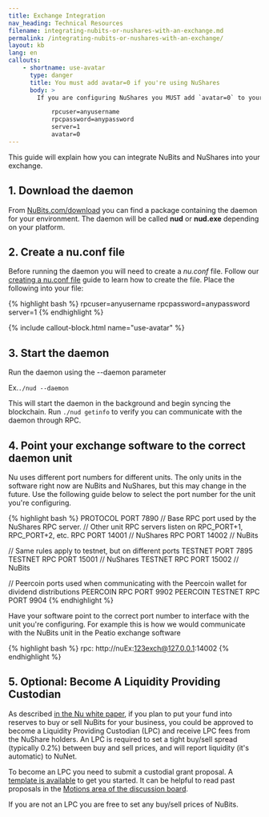 ```yaml
---
title: Exchange Integration
nav_heading: Technical Resources
filename: integrating-nubits-or-nushares-with-an-exchange.md
permalink: /integrating-nubits-or-nushares-with-an-exchange/
layout: kb
lang: en
callouts:
    - shortname: use-avatar
      type: danger
      title: You must add avatar=0 if you're using NuShares
      body: >
        If you are configuring NuShares you MUST add `avatar=0` to your conf file:

            rpcuser=anyusername
            rpcpassword=anypassword  
            server=1  
            avatar=0
---
```

This guide will explain how you can integrate NuBits and NuShares into your exchange.

## 1. Download the daemon

From [NuBits.com/download](https://nubits.com/download) you can find a package containing the daemon for your environment. The daemon will be called **nud** or **nud.exe** depending on your platform.

## 2. Create a nu.conf file

Before running the daemon you will need to create a *nu.conf* file. Follow our [creating a nu.conf file](/creating-conf-file) guide to learn how to create the file. Place the following into your file:

{% highlight bash %}
rpcuser=anyusername
rpcpassword=anypassword
server=1
{% endhighlight %}

{% include callout-block.html name="use-avatar" %}

## 3. Start the daemon

Run the daemon using the --daemon parameter

Ex.`./nud --daemon`

This will start the daemon in the background and begin syncing the blockchain. Run  `./nud getinfo` to verify you can communicate with the daemon through RPC.

## 4. Point your exchange software to the correct daemon unit

Nu uses different port numbers for different units. The only units in the software right now are NuBits and NuShares, but this may change in the future. Use the following guide below to select the port number for the unit you're configuring.

{% highlight bash %}
PROTOCOL PORT 7890
// Base RPC port used by the NuShares RPC server.
// Other unit RPC servers listen on RPC_PORT+1, RPC_PORT+2, etc.
RPC PORT 14001     // NuShares
RPC PORT 14002     // NuBits

// Same rules apply to testnet, but on different ports
TESTNET PORT 7895
TESTNET RPC PORT 15001     // NuShares
TESTNET RPC PORT 15002     // NuBits

// Peercoin ports used when communicating with the Peercoin wallet for dividend distributions
PEERCOIN RPC PORT 9902
PEERCOIN TESTNET RPC PORT 9904
{% endhighlight %}

Have your software point to the correct port number to interface with the unit you're configuring. For example this is how we would communicate with the NuBits unit in the Peatio exchange software

{% highlight bash %}
rpc: http://nuEx:123exch@127.0.0.1:14002
{% endhighlight %}

## 5. Optional: Become A Liquidity Providing Custodian

As described [in the Nu white paper](https://nubits.com/about/white-paper), if you plan to put your fund into reserves to buy or sell NuBits for your business, you could be approved to become a Liquidity Providing Custodian (LPC) and receive LPC fees from the NuShare holders. An LPC is required to set a tight buy/sell spread (typically 0.2%) between buy and sell prices, and will report liquidity (it's automatic) to NuNet.

To become an LPC you need to submit a custodial grant proposal. A [template is available](https://discuss.nubits.com/t/determine-what-information-we-want-to-include-in-the-custodial-proposal-template/94) to get you started. It can be helpful to read past proposals in the [Motions area of the discussion board](https://discuss.nubits.com/c/nushares/motions).

If you are not an LPC you are free to set any buy/sell prices of NuBits.

